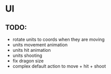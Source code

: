 # UI

## TODO:
- rotate units to coords when they are moving
- units movement animation
- units hit animation
- units shooting
- fix dragon size
- complex default action to move + hit + shoot